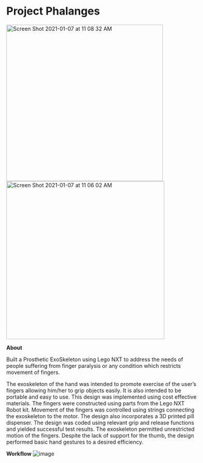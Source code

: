 # Project Phalanges

<img width="413" alt="Screen Shot 2021-01-07 at 11 08 32 AM" src="https://user-images.githubusercontent.com/26580185/103915854-bd5c4c00-50d9-11eb-9ead-b0113e9f9653.png">         <img width="417" alt="Screen Shot 2021-01-07 at 11 06 02 AM" src="https://user-images.githubusercontent.com/26580185/103915910-cd742b80-50d9-11eb-94e5-27a992b32de5.png">

**About**

Built a Prosthetic ExoSkeleton using Lego NXT to address the needs of people suffering from finger paralysis or any condition which restricts movement of fingers.

The exoskeleton of the hand was intended to promote exercise of the user’s fingers allowing him/her to grip objects easily. It is also intended to be portable and easy to use. This design was implemented using cost effective materials. The fingers were constructed using parts from the Lego NXT Robot kit.
Movement of the fingers was controlled using strings connecting the exoskeleton to the motor. The design also incorporates a 3D printed pill dispenser. The design was coded using relevant grip and release functions and yielded successful test results. 
The exoskeleton permitted unrestricted motion of the fingers. Despite the lack of support for the thumb, the design performed basic hand gestures to a desired efficiency.

**Workflow**
![image](https://user-images.githubusercontent.com/26580185/103919387-f696bb00-50dd-11eb-8e19-bc70596eb899.png)

